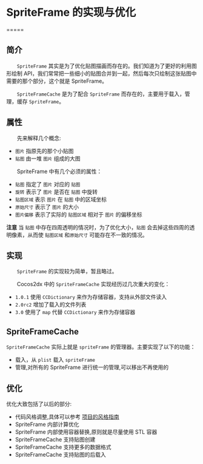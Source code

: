 # SpriteFrame 的实现与优化 #
=====

## 简介 ##
　　`SpriteFrame` 其实是为了优化贴图描画而存在的。我们知道为了更好的利用图形绘制 API，我们常常把一些细小的贴图合并到一起，然后每次只绘制这张贴图中需要的那个部分，这个就是 SpriteFrame。

　　`SpriteFrameCache` 是为了配合 `SpriteFrame` 而存在的，主要用于载入，管理，缓存 `SpriteFrame`。
　　
## 属性 ##
　　先来解释几个概念:

 -  `图片`    指原先的那个小贴图
 -  `贴图`    由一堆 `图片` 组成的大图
 
 
　　SpriteFrame 中有几个必须的属性：

 -  `贴图`    指定了 `图片` 对应的 `贴图`
 -  `旋转`    表示了 `图片` 是否在 `贴图` 中旋转
 -  `贴图区域`    表示 `图片` 在 `贴图` 中的区域坐标
 -  `原始尺寸`    表示了 `图片` 的大小
 -  `图片偏移`    表示了实际的 `贴图区域` 相对于 `图片` 的偏移坐标
 
 **注意** 当 `贴图` 中存在四周透明的情况时，为了优化大小，`贴图` 会去掉这些四周的透明像素，从而使 `贴图区域` 和`原始尺寸` 可能存在不一致的情况。
 
## 实现 ##
　　`SpriteFrame` 的实现较为简单，暂且略过。

　　Cocos2dx 中的 `SpriteFrameCache` 实现经历过几次重大的变化：

 -  `1.0.1` 使用 `CCDictionary` 来作为存储容器，支持从外部文件读入
 -  `2.0rc2` 增加了载入的文件列表
 -  `3.0` 使用了 `map` 代替 `CCDictionary` 来作为存储容器
 
 

## SpriteFrameCache
 `SpriteFrameCache` 实际上就是 `spriteFrame` 的管理器。主要实现了以下的功能：
 
  -  载入，从 `plist` 载入 `spriteFrame`
  -  管理,对所有的 SpriteFrame 进行统一的管理,可以移出不再使用的
  

## 优化 
优化大致包括了以后的部分:

 -  代码风格调整,具体可以参考 [项目的风格指南](styleguide/index.md)
 -  SpriteFrame 内部计算优化
 -  SpriteFrame 内部使用容器替换,原则就是尽量使用 STL 容器
 -  SpriteFrameCache 支持贴图创建
 -  SpriteFrameCache 支持更多的数据格式
 -  SpriteFrameCache 支持贴图的后载入